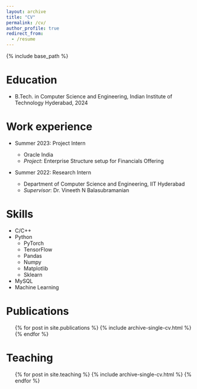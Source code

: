 ```yaml
---
layout: archive
title: "CV"
permalink: /cv/
author_profile: true
redirect_from:
  - /resume
---
```


{% include base_path %}

Education
======
* B.Tech. in Computer Science and Engineering, Indian Institute of Technology Hyderabad, 2024

Work experience
======
* Summer 2023: Project Intern
  * Oracle India
  * <em>Project</em>: Enterprise Structure setup for Financials Offering

* Summer 2022: Research Intern
  * Department of Computer Science and Engineering, IIT Hyderabad
  * <em>Supervisor</em>: Dr. Vineeth N Balasubramanian
  
Skills
======
* C/C++
* Python
  * PyTorch
  * TensorFlow
  * Pandas
  * Numpy
  * Matplotlib
  * Sklearn
* MySQL
* Machine Learning

Publications
======
  <ul>{% for post in site.publications %}
    {% include archive-single-cv.html %}
  {% endfor %}</ul>
  
<!-- Talks
======
  <ul>{% for post in site.talks %}
    {% include archive-single-talk-cv.html %}
  {% endfor %}</ul>
   -->
Teaching
======
  <ul>{% for post in site.teaching %}
    {% include archive-single-cv.html %}
  {% endfor %}</ul>
  
<!-- Service and leadership
======
* Currently signed in to 43 different slack teams -->
